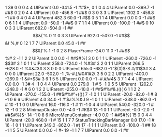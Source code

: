 1 39 0 0 0 4 4 UIParent 0.0 -341.5 -1 ##$$%/&('()$+$,$ 0 1 0 4 4 UIParent 0.0 -399.7 -1 ##$$%/&('((#,$ 0 2 0 4 4 UIParent 0.0 -456.8 -1 ##$$%/&('((#,$ 0 3 0 3 3 UIParent 1302.0 -456.8 -1 ##$%%/&%'%(#,$ 0 4 0 4 4 UIParent 482.3 60.0 -1 #$$$%/&%'%(#,$ 0 5 1 1 4 UIParent 0.0 0.0 -1 ##$$%/&('%(#,$ 0 6 1 1 4 UIParent 0.0 -50.0 -1 ##$$%/&('%(#,$ 0 7 1 1 4 UIParent 0.0 -100.0 -1 ##$$%/&('%(#,$ 0 10 0 3 3 UIParent 682.0 -504.0 -1 ##$$&('% 0 11 0 3 3 UIParent 922.0 -507.0 -1 ##$$&('%,# 0 12 1 7 7 UIParent 0.0 45.0 -1 ##$$&('% 1 -1 0 2 8 PlayerFrame -24.0 11.0 -1 ##$$%# 2 -1 1 2 2 UIParent 0.0 0.0 -1 ##$#%( 3 0 0 1 1 UIParent -260.0 -726.0 -1 $$3# 3 1 0 1 1 UIParent 258.0 -724.0 -1 %#3# 3 2 0 1 1 UIParent 266.5 -628.0 -1 %#&#3# 3 3 0 0 0 UIParent 655.0 -682.0 -1 '$(#)$-S.#/#1$3# 3 4 0 0 0 UIParent 22.0 -502.0 -1 ,%-#.)/#0#1#2( 3 5 0 2 2 UIParent -400.0 -269.0 -1 &#*$3# 3 6 1 5 5 UIParent 0.0 0.0 -1 -#.#/#4& 3 7 1 4 4 UIParent 0.0 0.0 -1 3# 4 -1 0 4 4 UIParent 0.0 279.0 -1 # 5 -1 0 5 5 UIParent -1202.0 -248.0 -1 # 6 0 1 2 2 UIParent -255.0 -10.0 -1 ##$#%#&.(()( 6 1 1 2 2 UIParent -270.0 -155.0 -1 ##$#%#'+(()( 7 -1 0 1 1 UIParent -20.0 -82.0 -1 # 8 -1 0 6 6 UIParent 4.0 34.0 -1 #'$a%%&J 9 -1 0 1 1 UIParent -338.0 -862.0 -1 # 10 -1 1 0 0 UIParent 16.0 -116.0 -1 # 11 -1 0 4 4 UIParent 540.0 -320.0 -1 # 12 -1 0 2 8 MinimapCluster 0.0 -4.0 -1 #K$# 13 -1 0 1 1 UIParent -0.0 -2.0 -1 ##$#%)&- 14 -1 0 8 6 MicroMenuContainer -4.0 0.0 -1 ##$#%( 15 0 0 4 4 UIParent -20.0 460.0 -1 # 15 1 1 7 7 StatusTrackingBarManager 0.0 17.0 -1 # 16 -1 0 1 1 UIParent 349.0 -862.0 -1 #( 17 -1 1 1 1 UIParent 0.0 -100.0 -1 ## 18 -1 1 5 5 UIParent 0.0 0.0 -1 #- 19 -1 1 7 7 UIParent 0.0 0.0 -1 ##
